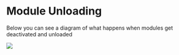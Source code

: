 # Module Unloading

Below you can see a diagram of what happens when modules get deactivated and unloaded

![](https://github.com/ortus-docs/coldbox-docs/raw/master/full/images/ModulesUnload.jpg)

